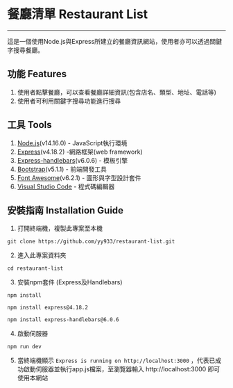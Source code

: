# 餐廳清單 Restaurant List
---
這是一個使用Node.js與Express所建立的餐廳資訊網站，使用者亦可以透過關鍵字搜尋餐廳。
## 功能 Features
1. 使用者點擊餐廳，可以查看餐廳詳細資訊(包含店名、類型、地址、電話等)
2. 使用者可利用關鍵字搜尋功能進行搜尋
## 工具 Tools
1. [Node.js](https://nodejs.org/en/)(v14.16.0) - JavaScript執行環境
2. [Express](https://expressjs.com/)(v4.18.2) -網路框架(web framework)
3. [Express-handlebars](https://www.npmjs.com/package/express-handlebars)(v6.0.6) - 模板引擎
4. [Bootstrap](https://getbootstrap.com/)(v5.1.1) - 前端開發工具
5. [Font Awesome](https://fontawesome.com/)(v6.2.1) - 圖形與字型設計套件
6. [Visual Studio Code](https://code.visualstudio.com/) - 程式碼編輯器
## 安裝指南 Installation Guide
1. 打開終端機，複製此專案至本機
```
git clone https://github.com/yy933/restaurant-list.git
```
2. 進入此專案資料夾
```
cd restaurant-list
```
3. 安裝npm套件 (Express及Handlebars)

```
npm install
```
```
npm install express@4.18.2
```
```
npm install express-handlebars@6.0.6
```
4. 啟動伺服器
```
npm run dev
```
5. 當終端機顯示 `Express is running on http://localhost:3000` ，代表已成功啟動伺服器並執行app.js檔案，至瀏覽器輸入 http://localhost:3000 即可使用本網站
